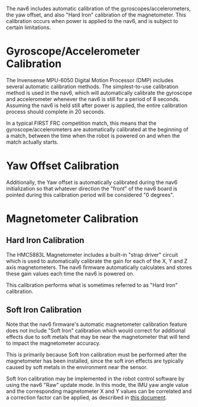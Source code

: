 The nav6 includes automatic calibration of the gyroscopes/accelerometers, the yaw offset, and also "Hard Iron" calibration of the magnetometer.  This calibration occurs when power is applied to the nav6, and is subject to certain limitations.

# Gyroscope/Accelerometer Calibration #

The Invensense MPU-6050 Digital Motion Processor (DMP) includes several automatic calibration methods.  The simplest-to-use calibration method is used in the nav6, which will automatically calibrate the gyroscope and accelerometer whenever the nav6 is still for a period of 8 seconds.  Assuming the nav6 is held still after power is applied, the entire calibration process should complete in 20 seconds.

In a typical FIRST FRC competition match, this means that the gyroscope/accelerometers are automatically calibrated at the beginning of a match, between the time when the robot is powered on and when the match actually starts.

# Yaw Offset Calibration #

Additionally, the Yaw offset is automatically calibrated during the nav6 initialization so that whatever direction the "front" of the nav6 board is pointed during this calibration period will be considered "0 degrees".

# Magnetometer Calibration #

## Hard Iron Calibration ##

The HMC5883L Magnetometer includes a built-in "strap driver" circuit which is used to automatically calibrate the gain for each of the X, Y and Z axis magnetometers.  The nav6 firmware automatically calculates and stores these gain values each time the nav6 is powered on.

This calibration performs what is sometimes referred to as "Hard Iron" calibration.

## Soft Iron Calibration ##

Note that the nav6 firmware's automatic magnetometer calibration feature does not include "Soft Iron" calibration which would correct for additional effects due to soft metals that may be near the magnetometer that will tend to impact the magnetometer accuracy.

This is primarily because Soft Iron calibration must be performed after the magnetometer has been installed, since the soft iron effects are typically caused by soft metals in the environment near the sensor.

Soft Iron calibration may be implemented in the robot control software by using the nav6 "Raw" update mode.  In this mode, the IMU yaw angle value and the corresponding magnetometer X and Y values can be correlated and a correction factor can be applied, as described in [this document](http://www.sensorsmag.com/sensors/motion-velocity-displacement/compensating-tilt-hard-iron-and-soft-iron-effects-6475).